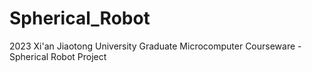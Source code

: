 # Spherical_Robot
2023 Xi'an Jiaotong University Graduate Microcomputer Courseware - Spherical Robot Project
